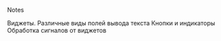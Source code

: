 Notes
 
Виджеты. Различные виды полей вывода текста
Кнопки и индикаторы
Обработка сигналов от виджетов
